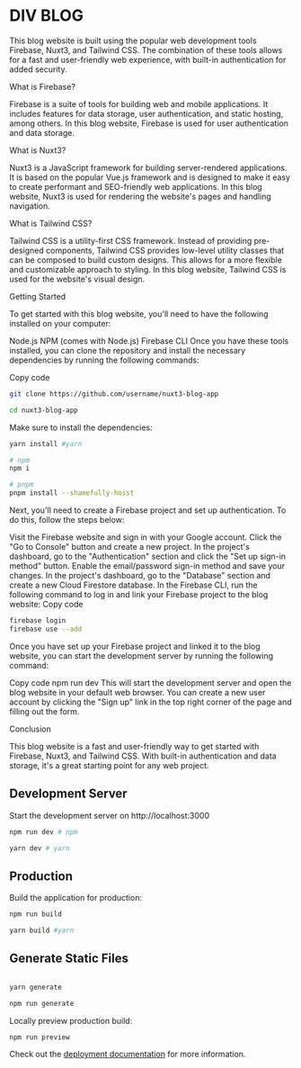 # DIV BLOG

This blog website is built using the popular web development tools Firebase, Nuxt3, and Tailwind CSS. The combination of these tools allows for a fast and user-friendly web experience, with built-in authentication for added security.

What is Firebase?

Firebase is a suite of tools for building web and mobile applications. It includes features for data storage, user authentication, and static hosting, among others. In this blog website, Firebase is used for user authentication and data storage.

What is Nuxt3?

Nuxt3 is a JavaScript framework for building server-rendered applications. It is based on the popular Vue.js framework and is designed to make it easy to create performant and SEO-friendly web applications. In this blog website, Nuxt3 is used for rendering the website's pages and handling navigation.

What is Tailwind CSS?

Tailwind CSS is a utility-first CSS framework. Instead of providing pre-designed components, Tailwind CSS provides low-level utility classes that can be composed to build custom designs. This allows for a more flexible and customizable approach to styling. In this blog website, Tailwind CSS is used for the website's visual design.

Getting Started

To get started with this blog website, you'll need to have the following installed on your computer:

Node.js
NPM (comes with Node.js)
Firebase CLI
Once you have these tools installed, you can clone the repository and install the necessary dependencies by running the following commands:

Copy code

```bash
git clone https://github.com/username/nuxt3-blog-app

cd nuxt3-blog-app

```

Make sure to install the dependencies:

```bash
yarn install #yarn

# npm
npm i

# pnpm
pnpm install --shamefully-hoist
```

Next, you'll need to create a Firebase project and set up authentication. To do this, follow the steps below:

Visit the Firebase website and sign in with your Google account.
Click the "Go to Console" button and create a new project.
In the project's dashboard, go to the "Authentication" section and click the "Set up sign-in method" button.
Enable the email/password sign-in method and save your changes.
In the project's dashboard, go to the "Database" section and create a new Cloud Firestore database.
In the Firebase CLI, run the following command to log in and link your Firebase project to the blog website:
Copy code

```bash
firebase login
firebase use --add
```

Once you have set up your Firebase project and linked it to the blog website, you can start the development server by running the following command:

Copy code
npm run dev
This will start the development server and open the blog website in your default web browser. You can create a new user account by clicking the "Sign up" link in the top right corner of the page and filling out the form.

Conclusion

This blog website is a fast and user-friendly way to get started with Firebase, Nuxt3, and Tailwind CSS. With built-in authentication and data storage, it's a great starting point for any web project.

## Development Server

Start the development server on http://localhost:3000

```bash
npm run dev # npm

yarn dev # yarn
```

## Production

Build the application for production:

```bash
npm run build

yarn build #yarn


```

## Generate Static Files

```bash

yarn generate

npm run generate

```

Locally preview production build:

```bash
npm run preview
```

Check out the [deployment documentation](https://nuxt.com/docs/getting-started/deployment) for more information.
